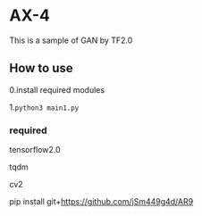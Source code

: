 # AX-4
This is a sample of GAN by TF2.0

## How to use
0.install required modules

1.`python3 main1.py` 

### required
tensorflow2.0

tqdm

cv2

pip install git+https://github.com/jSm449g4d/AR9

